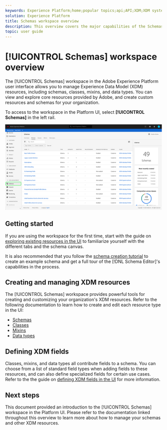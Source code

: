 ```yaml
---
keywords: Experience Platform;home;popular topics;api;API;XDM;XDM system;experience data model;data model;ui;workspace;
solution: Experience Platform
title: Schemas workspace overview
description: This overview covers the major capabilities of the Schemas workspace in Experience Platform.
topic: user guide
---
```


# [!UICONTROL Schemas] workspace overview

The [!UICONTROL Schemas] workspace in the Adobe Experience Platform user interface allows you to manage Experience Data Model (XDM) resources, including schemas, classes, mixins, and data types. You can view and explore core resources provided by Adobe, and create custom resources and schemas for your organization.

To access to the workspace in the Platform UI, select **[!UICONTROL Schemas]** in the left rail.

![](../images/ui/overview/schemas-tab.png)

## Getting started

If you are using the workspace for the first time, start with the guide on [exploring existing resources in the UI](./explore.md) to familiarize yourself with the different tabs and the schema canvas.

It is also recommended that you follow the [schema creation tutorial](../tutorials/create-schema-ui.md) to create an example schema and get a full tour of the [!DNL Schema Editor]'s capabilities in the process.

## Creating and managing XDM resources

The [!UICONTROL Schemas] workspace provides powerful tools for creating and customizing your organization's XDM resources. Refer to the following documentation to learn how to create and edit each resource type in the UI:

* [Schemas](./resources/schemas.md)
* [Classes](./resources/classes.md)
* [Mixins](./resources/mixins.md)
* [Data types](./resources/data-types.md)

## Defining XDM fields

Classes, mixins, and data types all contribute fields to a schema. You can choose from a list of standard field types when adding fields to these resources, and can also define specialized fields for certain use cases. Refer to the the guide on [defining XDM fields in the UI](./fields/overview.md) for more information.

## Next steps

This document provided an introduction to the [!UICONTROL Schemas] workspace in the Platform UI. Please refer to the documentation linked throughout this overview to learn more about how to manage your schemas and other XDM resources.